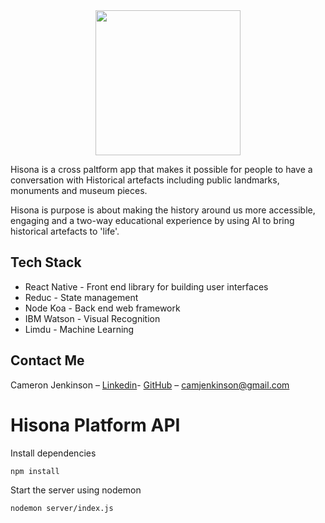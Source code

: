 <div align="center">
 <img width= "232px" src="https://github.com/cjjenkinson/hisona-app/blob/develop/assets/hisona_loading_logo.png?raw=trueg"></img>
</div>

Hisona is a cross paltform app that makes it possible for people to have a conversation with Historical artefacts including public landmarks, monuments and museum pieces.

Hisona is purpose is about making the history around us more accessible, engaging and a two-way educational experience by using AI to bring historical artefacts to 'life'.

## Tech Stack

* React Native - Front end library for building user interfaces
* Reduc - State management
* Node Koa - Back end web framework
* IBM Watson - Visual Recognition
* Limdu - Machine Learning 

## Contact Me

Cameron Jenkinson – [Linkedin](https://www.linkedin.com/in/cameronjjenkinson/)- [GitHub](https://github.com/cjjenkinson) – camjenkinson@gmail.com

# Hisona Platform API

Install dependencies

```
npm install
```

Start the server using nodemon

```
nodemon server/index.js
```


